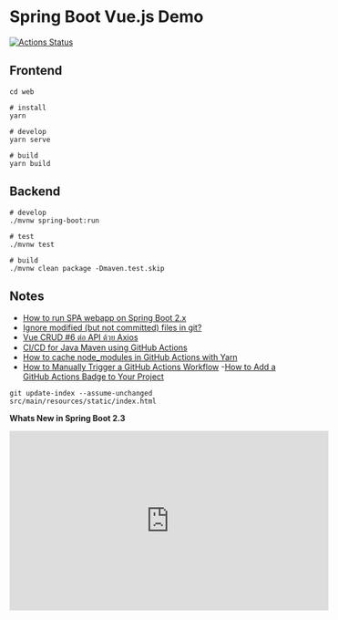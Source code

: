 # Spring Boot Vue.js Demo

[![Actions Status](https://github.com/junlapong/spring-boot-vuejs-demo/workflows/Build/badge.svg)](https://github.com/junlapong/spring-boot-vuejs-demo/actions)

## Frontend

```
cd web

# install
yarn

# develop
yarn serve

# build
yarn build
```

## Backend

```
# develop
./mvnw spring-boot:run

# test
./mvnw test

# build
./mvnw clean package -Dmaven.test.skip
```

## Notes

- [How to run SPA webapp on Spring Boot 2.x](https://dev.to/composite/how-to-run-spa-webapp-with-spring-boot-2-x-5gdo)
- [Ignore modified (but not committed) files in git?](https://stackoverflow.com/questions/655243/ignore-modified-but-not-committed-files-in-git)
- [Vue CRUD #6 ต่อ API ด้วย Axios](https://medium.com/@sariz.wachirasook/vue-crud-6-api-5b5baf523332)
- [CI/CD for Java Maven using GitHub Actions](https://medium.com/@alexander.volminger/ci-cd-for-java-maven-using-github-actions-d009a7cb4b8f)
- [How to cache node_modules in GitHub Actions with Yarn](https://dev.to/mpocock1/how-to-cache-nodemodules-in-github-actions-with-yarn-24eh)
- [How to Manually Trigger a GitHub Actions Workflow](https://levelup.gitconnected.com/how-to-manually-trigger-a-github-actions-workflow-4712542f1960)
-[How to Add a GitHub Actions Badge to Your Project](https://dev.to/robdwaller/how-to-add-a-github-actions-badge-to-your-project-11ci)

```
git update-index --assume-unchanged src/main/resources/static/index.html
```

__Whats New in Spring Boot 2.3__

<iframe width="560" height="315" src="https://www.youtube.com/embed/WL7U-yGfUXA" frameborder="0" allow="accelerometer; autoplay; encrypted-media; gyroscope; picture-in-picture" allowfullscreen></iframe>
